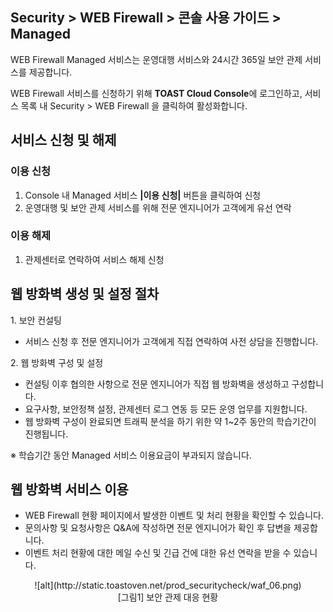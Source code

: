 ## Security > WEB Firewall > 콘솔 사용 가이드 > Managed

WEB Firewall Managed 서비스는 운영대행 서비스와 24시간 365일 보안 관제 서비스를 제공합니다.

WEB Firewall 서비스를 신청하기 위해 **TOAST Cloud Console**에 로그인하고, 서비스 목록 내 Security > WEB Firewall 을 클릭하여 활성화합니다.

## 서비스 신청 및 해제

### 이용 신청

1. Console 내 Managed 서비스 **\|이용 신청\|** 버튼을 클릭하여 신청
2. 운영대행 및 보안 관제 서비스를 위해 전문 엔지니어가 고객에게 유선 연락

### 이용 해제

1. 관제센터로 연락하여 서비스 해제 신청

## 웹 방화벽 생성 및 설정 절차

1\. 보안 컨설팅
  * 서비스 신청 후 전문 엔지니어가 고객에게 직접 연락하여 사전 상담을 진행합니다.

2\. 웹 방화벽 구성 및 설정
  * 컨설팅 이후 협의한 사항으로 전문 엔지니어가 직접 웹 방화벽을 생성하고 구성합니다.
  * 요구사항, 보안정책 설정, 관제센터 로그 연동 등 모든 운영 업무를 지원합니다.
  * 웹 방화벽 구성이 완료되면 트래픽 분석을 하기 위한 약 1~2주 동안의 학습기간이 진행됩니다.

※ 학습기간 동안 Managed 서비스 이용요금이 부과되지 않습니다.

## 웹 방화벽 서비스 이용

* WEB Firewall 현황 페이지에서 발생한 이벤트 및 처리 현황을 확인할 수 있습니다.
* 문의사항 및 요청사항은 Q&A에 작성하면 전문 엔지니어가 확인 후 답변을 제공합니다.
* 이벤트 처리 현황에 대한 메일 수신 및 긴급 건에 대한 유선 연락을 받을 수 있습니다.

<center>![alt](http://static.toastoven.net/prod_securitycheck/waf_06.png)</center>
<center>[그림1] 보안 관제 대응 현황</center>
